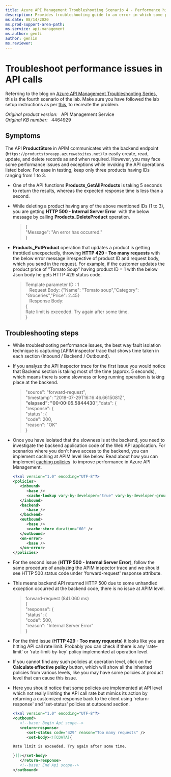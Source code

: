 ```yaml
---
title: Azure API Management Troubleshooting Scenario 4 - Performance hit in API calls
description: Provides troubleshooting guide to an error in which some performance issues and exceptions occur while invoking the API operations.
ms.date: 08/14/2020
ms.prod-support-area-path: 
ms.service: api-management
ms.author: genli
author: genlin
ms.reviewer: 
---
```

# Troubleshoot performance issues in API calls

Referring to the blog on [Azure API Management Troubleshooting Series](apim-troubleshooting-series.md), this is the fourth scenario of the lab. Make sure you have followed the lab setup instructions as per [this](https://github.com/prchanda/apimlab), to recreate the problem.

_Original product version:_ &nbsp; API Management Service  
_Original KB number:_ &nbsp; 4464929

## Symptoms

The API **ProductStore** in APIM communicates with the backend endpoint (`https://productstoreapp.azurewebsites.net`) to easily create, read, update, and delete records as and when required. However, you may face some performance issues and exceptions while invoking the API operations listed below. For ease in testing, keep only three products having IDs ranging from 1 to 3.

- One of the API functions **Products_GetAllProducts** is taking 5 seconds to return the results, whereas the expected response time is less than a second.
- While deleting a product having any of the above mentioned IDs (1 to 3), you are getting **HTTP 500 - Internal Server Error**  with the below message by calling **Products_DeleteProduct** operation.

    > {  
        "Message": "An error has occurred."  
    }

- **Products_PutProduct** operation that updates a product is getting throttled unexpectedly, throwing **HTTP 429 - Too many requests** with the below error message irrespective of product ID and request body, which you send in the request. For example, if the customer updates the product price of "Tomato Soup" having product ID = 1 with the below Json body he gets HTTP 429 status code.

    > Template parameter ID : 1  
   Request Body: {"Name": "Tomato soup","Category": "Groceries","Price": 2.45}  
   Response Body:  
    {  
    Rate limit is exceeded. Try again after some time.  
    }

## Troubleshooting steps

- While troubleshooting performance issues, the best way fault isolation technique is capturing [APIM inspector trace that shows time taken in each section (Inbound / Backend / Outbound).
- If you analyze the API Inspector trace for the first issue you would notice that Backend section is taking most of the time (approx. 5 seconds), which means there is some slowness or long running operation is taking place at the backend.

    > "source": "forward-request",  
    "timestamp": "2018-07-29T16:16:46.6615081Z",  
     **"elapsed": "00:00:05.5844430",**"data": {  
    "response": {  
    "status": {  
    "code": 200,  
    "reason": "OK"  
    }

- Once you have isolated that the slowness is at the backend, you need to investigate the backend application code of the Web API application. For scenarios where you don't have access to the backend, you can implement caching at APIM level like below. Read about how you can implement [caching policies](/azure/api-management/api-management-howto-cache)  to improve performance in Azure API Management.

    ```xml
    <?xml version="1.0" encoding="UTF-8"?>
    <policies>
       <inbound>
          <base />
          <cache-lookup vary-by-developer="true" vary-by-developer-groups="true" must-revalidate="true" downstream-caching-type="public" />
       </inbound>
       <backend>
          <base />
       </backend>
       <outbound>
          <base />
          <cache-store duration="60" />
       </outbound>
       <on-error>
          <base />
       </on-error>
    </policies>
    ```

- For the second issue (**HTTP 500 - Internal Server Error**), follow the same procedure of analyzing the APIM inspector trace and we should see HTTP 500 status code under 'forward-request' response attribute.
- This means backend API returned HTTP 500 due to some unhandled exception occurred at the backend code, there is no issue at APIM level.

    > forward-request (841.060 ms)  
    {  
    "response": {  
    "status": {  
    "code": 500,  
    "reason": "Internal Server Error"  
    }

- For the third issue (**HTTP 429 - Too many requests**) it looks like you are hitting API call rate limit. Probably you can check if there is any 'rate-limit' or 'rate-limit-by-key' policy implemented at operation level.
- If you cannot find any such policies at operation level, click on the **Calculate effective policy** button, which will show all the inherited policies from various levels, like you may have some policies at product level that can cause this issue.
- Here you should notice that some policies are implemented at API level which not really limiting the API call rate but mimics its action by returning a customized response back to the client using 'return-response' and 'set-status' policies at outbound section.

    ```xml
    <?xml version="1.0" encoding="UTF-8"?>
    <outbound>
       <!--base: Begin Api scope-->
       <return-response>
          <set-status code="429" reason="Too many requests" />
          <set-body><![CDATA[{

    Rate limit is exceeded. Try again after some time.

    }]]></set-body>
       </return-response>
       <!--base: End Api scope-->
    </outbound>
    ```
